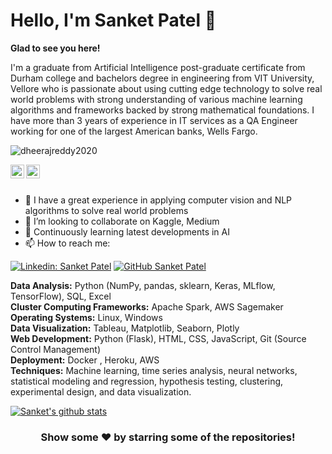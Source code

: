 # Hello, I'm Sanket Patel 👋

**Glad to see you here!**

I'm a graduate from Artificial Intelligence post-graduate certificate from Durham college and bachelors degree in engineering from VIT University, Vellore who is passionate about using cutting edge technology to solve real world problems with strong understanding of various machine learning algorithms and frameworks backed by strong mathematical foundations. I have more than 3 years of experience in IT services as a QA Engineer working for one of the largest American banks, Wells Fargo. 

<p align="left"> <img src="https://komarev.com/ghpvc/?username=dheerajreddy2020&label=Views&color=blue&style=plastic" alt="dheerajreddy2020" /> </p>

</a>
<a href="https://www.linkedin.com/in/sanketpatel2311/">
  <img align="left" alt="Sanket's Linkdein" width="22px" src="https://cdn.jsdelivr.net/npm/simple-icons@v3/icons/linkedin.svg" />
</a>
<a href="https://github.com/Sanket2311">
  <img align="left" alt="Sanket's Github" width="22px" src="https://cdn.jsdelivr.net/npm/simple-icons@v3/icons/github.svg" />
</a>

<br/>
<br/>

- 🌱 I have a great experience in applying computer vision and NLP algorithms to solve real world problems
- 👯 I’m looking to collaborate on Kaggle, Medium
- 🤔 Continuously learning latest developments in AI
- 📫 How to reach me:


[![Linkedin: Sanket Patel](https://img.shields.io/badge/-SanketPatel-blue?style=flat-square&logo=Linkedin&logoColor=white&link=https://www.linkedin.com/in/sanketpatel2311/)](https://www.linkedin.com/in/sanketpatel2311/)
[![GitHub Sanket Patel](https://img.shields.io/github/followers/Sanket2311?label=follow&style=social)](https://github.com/Sanket2311)


**Data Analysis:** Python (NumPy, pandas, sklearn, Keras, MLflow, TensorFlow), SQL, Excel
<br>**Cluster Computing Frameworks:** Apache Spark, AWS Sagemaker
<br>**Operating Systems:** Linux, Windows
<br>**Data Visualization:** Tableau, Matplotlib, Seaborn, Plotly
<br>**Web Development:** Python (Flask), HTML, CSS, JavaScript, Git (Source Control Management)
<br>**Deployment:** Docker , Heroku, AWS
<br>**Techniques:** Machine learning, time series analysis, neural networks, statistical modeling and regression, hypothesis testing, clustering, experimental design, and data visualization.


 
</a>
<a href="https://github.com/Sanket2311">
 <img align="center" src="https://github-readme-stats.vercel.app/api?username=Sanket2311&show_icons=true&theme=light&line_height=27" alt="Sanket's github stats"/>
</a>

<div align="center">

### Show some ❤️ by starring some of the repositories!

</div>
